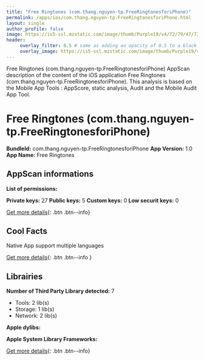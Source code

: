 ```yaml
---
title: "Free Ringtones (com.thang.nguyen-tp.FreeRingtonesforiPhone)"
permalink: /apps/ios/com.thang.nguyen-tp.FreeRingtonesforiPhone.html
layout: single
author_profile: false
image: https://is5-ssl.mzstatic.com/image/thumb/Purple19/v4/72/79/47/72794799-a9fa-f97d-9a73-b8223addfdb7/pr_source.png/512x512bb.jpg
header: 
     overlay_filter: 0.5 # same as adding an opacity of 0.5 to a black background
     overlay_image: https://is5-ssl.mzstatic.com/image/thumb/Purple19/v4/72/79/47/72794799-a9fa-f97d-9a73-b8223addfdb7/pr_source.png/512x512bb.jpg
---
```

Free Ringtones (com.thang.nguyen-tp.FreeRingtonesforiPhone) AppScan description of the content of the iOS application Free Ringtones (com.thang.nguyen-tp.FreeRingtonesforiPhone). This analysis is based on the Mobile App Tools : AppScore, static analysis, Audit and the Mobile Audit App Tool.

# Free Ringtones (com.thang.nguyen-tp.FreeRingtonesforiPhone)

**BundleId:** com.thang.nguyen-tp.FreeRingtonesforiPhone
**App Version:** 1.0
**App Name:** Free Ringtones


## AppScan informations 

**List of permissions:** 
  
  
**Private keys:** 27
**Public keys:** 5
**Custom keys:** 0
**Low securit keys:** 0
  
[Get more details](/pricing.html){: .btn .btn--info}

## Cool Facts

Native App
support multiple languages
  
[Get more details](/pricing.html){: .btn .btn--info }

## Librairies 
**Number of Third Party Library detected:** 7
- Tools: 2 lib(s)
- Storage: 1 lib(s)
- Network: 2 lib(s)


**Apple dylibs:**


**Apple System Library Frameworks:**


  
[Get more details](/pricing.html){: .btn .btn--info}

